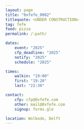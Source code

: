 ```yaml
---
layout: page
title: "0xfefe_0002"
titlequote: <UNDER CONSTRUCTION>
tag: fefe
food: pizza
permalink: /:path/

dates: 
    event: "2025"
    cfp_deadline: "2025"
    notify: "2025"
    schedule: "2025"

times:
    walkin: "19:00"
    first: "19:20"
    last: "22:30"

contact:
    cfp: cfp@0xfefe.com
    other: mail@0xfefe.com
    signup: forms.gle

location: Wolbodo, Delft
---
```


<UNDER CONSTRUCTION>